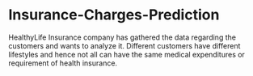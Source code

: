 # Insurance-Charges-Prediction
HealthyLife Insurance company has gathered the data regarding the customers and wants to analyze it. Different customers have different lifestyles and hence not all can have the same medical expenditures or requirement of health insurance. 
